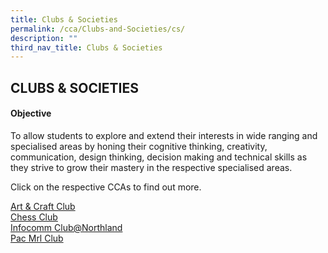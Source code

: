 ```yaml
---
title: Clubs & Societies
permalink: /cca/Clubs-and-Societies/cs/
description: ""
third_nav_title: Clubs & Societies
---
```

## CLUBS & SOCIETIES

#### Objective

To allow students to explore and extend their interests in wide ranging and specialised areas by honing their cognitive thinking, creativity, communication, design thinking, decision making and technical skills as they strive to grow their mastery in the respective specialised areas.

Click on the respective CCAs to find out more.

[Art & Craft Club](/cca/Clubs-and-Societies/acc/)<br>
[Chess Club](/cca/Clubs-and-Societies/cc/)<br>
[Infocomm Club@Northland](/cca/Clubs-and-Societies/infoclub/)<br>
[Pac Mrl Club](/cca/Clubs-and-Societies/pmc/)